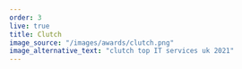 ```yaml
---
order: 3
live: true
title: Clutch
image_source: "/images/awards/clutch.png"
image_alternative_text: "clutch top IT services uk 2021"
---
```

